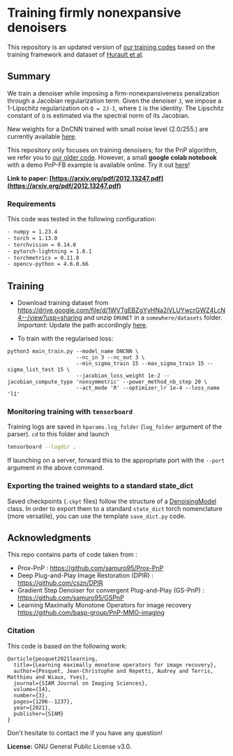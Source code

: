 # Training firmly nonexpansive denoisers

This repository is an updated version of [our training codes](https://github.com/basp-group/PnP-MMO-imaging) based on the training framework and dataset of [Hurault et al](https://github.com/samuro95/GSPnP).

## Summary
We train a denoiser while imposing a firm-nonexpansiveness penalization through a Jacobian regularization term.
Given the denoiser `J`, we impose a 1-Lipschitz regularization on `Q = 2J-I`, where `I` is the identity.
The Lipschitz constant of `Q` is estimated via the spectral norm of its Jacobian.

New weights for a DnCNN trained with small noise level (2.0/255.) are currently available [here](https://drive.google.com/drive/folders/1A6SN5yZEiXxzdp-NKtEGB4ZutBI7t0ea).

This repository only focuses on training denoisers; for the PnP algorithm, we refer you to [our older code](https://github.com/basp-group/PnP-MMO-imaging). 
However, a small **google colab notebook** with a demo PnP-FB example is available online. Try it out [here](https://colab.research.google.com/drive/1pVNl4VhDLaYMC7KOyL8f7Zyv-zygM4vK#scrollTo=QlNANCmQkbUu)!

**Link to paper: [https://arxiv.org/pdf/2012.13247.pdf](https://arxiv.org/pdf/2012.13247.pdf)**

### Requirements

This code was tested in the following configuration:
```bash
- numpy = 1.23.4
- torch = 1.13.0
- torchvision = 0.14.0
- pytorch-lightning = 1.8.1
- torchmetrics = 0.11.0
- opencv-python = 4.6.0.66
```

## Training 

- Download training dataset from https://drive.google.com/file/d/1WVTgEBZgYyHNa2iVLUYwcrGWZ4LcN4--/view?usp=sharing and unzip ```DRUNET``` in a ```somewhere/datasets``` folder. *Important:* Update the path accordingly [here](https://github.com/matthieutrs/LMMO_lightning/blob/main/data_module.py#L120).

- To train with the regularised loss:
```
python3 main_train.py --model_name DNCNN \
                      --nc_in 3 --nc_out 3 \
                      --min_sigma_train 15 --max_sigma_train 15 --sigma_list_test 15 \
                      --jacobian_loss_weight 1e-2 --jacobian_compute_type 'nonsymmetric' --power_method_nb_step 20 \
                      --act_mode 'R' --optimizer_lr 1e-4 --loss_name 'l1'
```

### Monitoring training with `tensorboard`
Training logs are saved in `hparams.log_folder` (`log_folder` argument of the parser). `cd` to this folder and launch
```bash
tensorboard --logdir .
```
If launching on a server, forward this to the appropriate port with the `--port ` argument in the above command.

### Exporting the trained weights to a standard state_dict
Saved checkpoints (`.ckpt` files) follow the structure of a [DenoisingModel](https://github.com/matthieutrs/LMMO_lightning/blob/main/lightning_denoiser.py#L21) class. In order to export them to a standard `state_dict` torch nomenclature (more versatile), you can use the template `save_dict.py` code.

## Acknowledgments
This repo contains parts of code taken from : 
- Prox-PnP : https://github.com/samuro95/Prox-PnP
- Deep Plug-and-Play Image Restoration (DPIR) : https://github.com/cszn/DPIR 
- Gradient Step Denoiser for convergent Plug-and-Play (GS-PnP) : https://github.com/samuro95/GSPnP
- Learning Maximally Monotone Operators for image recovery https://github.com/basp-group/PnP-MMO-imaging

### Citation 
This code is based on the following work:
```
@article{pesquet2021learning,
  title={Learning maximally monotone operators for image recovery},
  author={Pesquet, Jean-Christophe and Repetti, Audrey and Terris, Matthieu and Wiaux, Yves},
  journal={SIAM Journal on Imaging Sciences},
  volume={14},
  number={3},
  pages={1206--1237},
  year={2021},
  publisher={SIAM}
}
```

Don't hesitate to contact me if you have any question!

**License:** GNU General Public License v3.0.
